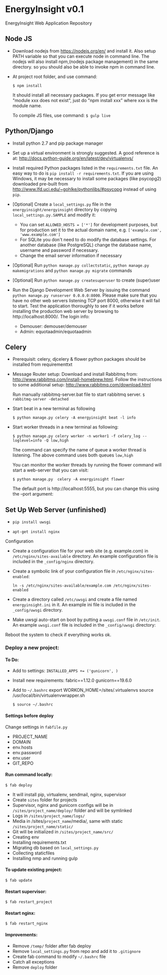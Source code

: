 EnergyInsight v0.1
===================

EnergyInsight Web Application Repository

## Node JS ##

* Download nodejs from https://nodejs.org/en/ and install it. Also setup PATH variable so that you can execute node in command line. The nodejs will also install npm,(nodejs package management) in the same directory. so you should also be able to invoke npm in command line.
* At project root folder, and use command: 

    `$ npm install`
    
    It should install all necessary packages. If you get error message like "module xxx does not exist", just do "npm install xxx" where xxx is the module name.

    To compile JS files, use command:
    `$ gulp live`

## Python/Django ##
* Install python 2.7 and pip package manager 
* Set up a virtual environment is strongly suggested. A good reference is at: http://docs.python-guide.org/en/latest/dev/virtualenvs/
* Install required Python packages listed in the `requirements.txt` file. An easy way to do is `pip install -r
requirements.txt`. If you are using Windows, it may be necessary to install some packages (like psycopg2) downloaded
pre-built from http://www.lfd.uci.edu/~gohlke/pythonlibs/#psycopg instead of using `pip`.

* [Optional] Create a `local_settings.py` file in the `energyinsight/energyinsight` directory by copying `local_settings.py.SAMPLE`
and modify it:

    - You can set `ALLOWED_HOSTS = ['*']` for development purposes, but for production set it to the actual domain name,
    e.g. `['example.com', 'www.example.com']`
    - For SQLite you don't need to do modify the database settings. For another database (like PostgreSQL) change the
    database name, username and password if necessary.
    - Change the email server information if necessary

* [Optional] Run `python manage.py collectstatic`, `python manage.py makemigrations` and `python manage.py migrate` commands

* [Optional] Run `python manage.py createsuperuser` to create (super)user

* Run the Django Development Web Server by issuing the command `python manage.py runserver 0.0.0.0:8000`.
Please make sure that you have no other web servers listening TCP port 8000, otherwise it will fail to start.
Test the application thoroughly to see if it works before installing the production web server by browsing to
http://localhost:8000/. The login info:
 
    - Demouser: demouser/demouser
    - Admin:  equotaadmin/equotaadmin



## Celery ##

* Prerequisit:  celery, djcelery & flower python packages should be installed from requirementtxt

* Message Router setup: Download and install Rabbitmq from:   http://www.rabbitmq.com/install-homebrew.html. Follow the instructions to some additional setup: http://www.rabbitmq.com/download.html

    Run manually rabbitmq-server.bat file to start rabbitmq server.
    `$ rabbitmq-server -detached`
    
* Start beat in a new terminal as following

    `$ python manage.py celery -A energyinsight beat -l info`
    
* Start worker threads in a new terminal as following:

    `$ python manage.py celery worker -n worker1 -f celery_log --loglevel=info -Q low,high`
    
    The command can specify the name of queue a worker thread is listening. The above command uses both queues `low,high`
    
    You can monitor the worker threads by running the flower command will start a web-server that you can visit:

   `$ python manage.py  celery -A energyinsight flower`
   
    The default port is http://localhost:5555, but you can change this using the –port argument:


## Set Up Web Server (unfinished) ##

* `pip install uwsgi`

* `apt-get install nginx`

Configuration

* Create a configuration file for your web site (e.g. example.com) in
`/etc/nginx/sites-available` directory. An example configuration file is included in the `_config/nginx` directory.

* Create a symbolic link of your configuration file in `/etc/nginx/sites-enabled`:

    `ln -s /etc/nginx/sites-available/example.com /etc/nginx/sites-enabled`

* Create a directory called `/etc/uwsgi` and create a file named `energyinsight.ini` in it.
An example ini file is included in the `_config/uwsgi` directory.

* Make uwsgi auto-start on boot by putting a `uwsgi.conf` file in `/etc/init`.
An example `uwsgi.conf` file is included in the `_config/uwsgi` directory:

Reboot the system to check if everything works ok.


### Deploy a new project: ###
#### To Do: ####
* Add to settings:
    `INSTALLED_APPS += ('gunicorn', )`
    
* Install new requirements:
    fabric==1.12.0
    gunicorn==19.6.0
    
* Add to `~/.bashrc`
    export WORKON_HOME=/sites/.virtualenvs
    source /usr/local/bin/virtualenvwrapper.sh

    `$ source ~/.bashrc`    
     
#### Settings before deploy ####
 Change settings in `fabfile.py`

* PROJECT_NAME
* DOMAIN
* env.hosts
* env.password
* env.user
* GIT_REPO 

#### Run command locally: #### 
`$ fab deploy`

 - It will install pip, virtualenv, sendmail, nginx, supervisor
 - Create `sites` folder for projects
 - Supervisor, nginx and gunicorn configs will be in `/sites/project_name/deploy/` folder and
    will be symlinked
 - Logs in `/sites/project_name/logs/`
 - Media in /sites/`project_name`/media/, same with static `/sites/project_name/static/`
 - Git will be initialized in `/sites/project_name/src/`
 - Creating env
 - Installing requirements.txt
 - Migrating db based on `local_settings.py`
 - Collecting staticfiles
 - Installing nmp and running gulp

#### To update existing project: ####
`$ fab update`

#### Restart supervisor: ####
`$ fab restart_project` 

#### Restart nginx: ####
`$ fab restart_nginx`

#### Improvements: #### 
- Remove `/temp/` folder after fab deploy
- Remove `local_settings.py` from repo and add it to `.gitignore`
- Create fab command to modify `~/.bashrc` file
- Catch all exceptions
- Remove `deploy` folder

